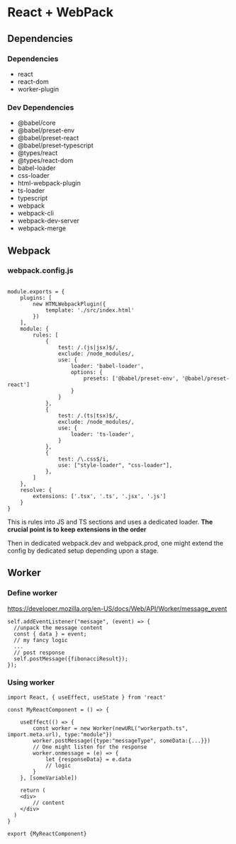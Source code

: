 # React + WebPack

## Dependencies
### Dependencies
* react
* react-dom
* worker-plugin

### Dev Dependencies
* @babel/core
* @babel/preset-env
* @babel/preset-react
* @babel/preset-typescript
* @types/react
* @types/react-dom
* babel-loader
* css-loader
* html-webpack-plugin
* ts-loader
* typescript
* webpack
* webpack-cli
* webpack-dev-server
* webpack-merge

## Webpack
### webpack.config.js

```const HTMLWebpackPlugin = require('html-webpack-plugin');

module.exports = {
    plugins: [
        new HTMLWebpackPlugin({
            template: './src/index.html'
        })
    ],
    module: {
        rules: [
            {
                test: /.(js|jsx)$/,
                exclude: /node_modules/,
                use: {
                    loader: 'babel-loader',
                    options: {
                        presets: ['@babel/preset-env', '@babel/preset-react']
                    }
                }
            },
            {
                test: /.(ts|tsx)$/,
                exclude: /node_modules/,
                use: {
                    loader: 'ts-loader',
                }
            },
            {
                test: /\.css$/i,
                use: ["style-loader", "css-loader"],
            },
        ]
    },
    resolve: {
        extensions: ['.tsx', '.ts', '.jsx', '.js']
    }
}
```
This is rules into JS and TS sections and uses a dedicated loader.
<b>The crucial point is to keep extensions in the order</b>

Then in dedicated webpack.dev and webpack.prod, one might extend the config by dedicated setup depending upon a stage.



## Worker
### Define worker
https://developer.mozilla.org/en-US/docs/Web/API/Worker/message_event

```
self.addEventListener("message", (event) => {
  //unpack the message content
  const { data } = event;
  // my fancy logic
  ...
  // post response
  self.postMessage({fibonacciResult});
});
```

### Using worker

```
import React, { useEffect, useState } from 'react'

const MyReactComponent = () => {
  
    useEffect(() => {
        const worker = new Worker(newURL("workerpath.ts", import.meta.url), type:"module"})
        worker.postMessage({type:"messageType", someData:{...}})
        // One might listen for the response
        worker.onmessage = (e) => {
            let {responseData} = e.data
            // logic
        }
    }, [someVariable])
  
    return (
    <div>
        // content
    </div>
  )
}

export {MyReactComponent}

```
